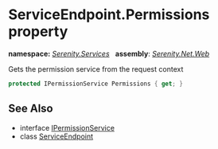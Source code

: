 # ServiceEndpoint.Permissions property
**namespace:** *[Serenity.Services](../../README.md#serenity.services-namespace)*   **assembly**: *[Serenity.Net.Web](../../README.md)*

Gets the permission service from the request context

```csharp
protected IPermissionService Permissions { get; }
```

## See Also

* interface [IPermissionService](../Serenity.Net.Core/../../Serenity.Abstractions/IPermissionService.md)
* class [ServiceEndpoint](../ServiceEndpoint.md)